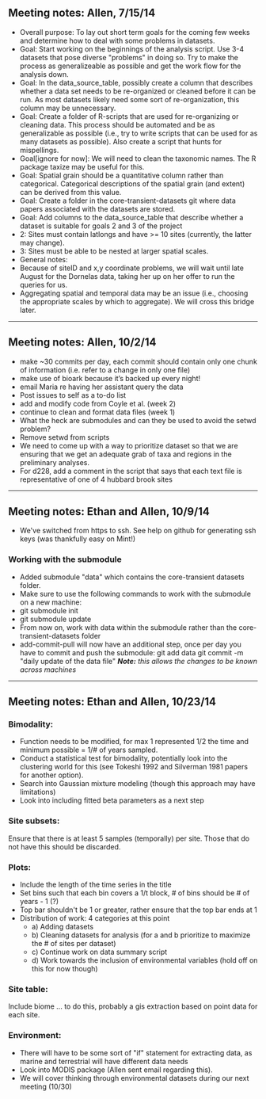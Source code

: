## Meeting notes: Allen, 7/15/14 

* Overall purpose: To lay out short term goals for the coming few weeks and determine how to deal with some problems in datasets.
* Goal: Start working on the beginnings of the analysis script. Use 3-4 datasets that pose diverse "problems" in doing so. Try to make the process as generalizeable as possible and get the work flow for the analysis down.
* Goal: In the data_source_table, possibly create a column that describes whether a data set needs to be re-organized or cleaned before it can be run. As most datasets likely need some sort of re-organization, this column may be unnecessary.
* Goal: Create a folder of R-scripts that are used for re-organizing or cleaning data. This process should be automated and be as generalizable as possible (i.e., try to write scripts that can be used for as many datasets as possible). Also create a script that hunts for mispellings.
* Goal[ignore for now]: We will need to clean the taxonomic names. The R package taxize may be useful for this.
* Goal: Spatial grain should be a quantitative column rather than categorical. Categorical descriptions of the spatial grain (and extent) can be derived from this value.
* Goal: Create a folder in the core-transient-datasets git where data papers associated with the datasets are stored.
* Goal: Add columns to the data_source_table that describe whether a dataset is suitable for goals 2 and 3 of the project
 * 2: Sites must contain latlongs and have >= 10 sites (currently, the latter may change).
 * 3: Sites must be able to be nested at larger spatial scales.
* General notes:
 * Because of siteID and x,y coordinate problems, we will wait until late August for the Dornelas data, taking her up on her offer to run the queries for us.
 * Aggregating spatial and temporal data may be an issue (i.e., choosing the appropriate scales by which to aggregate). We will cross this bridge later.

***

## Meeting notes: Allen, 10/2/14
* make ~30 commits per day, each commit should contain only one chunk of information (i.e. refer to a change in only one file)
* make use of bioark because it’s backed up every night!
* email Maria re having her assistant query the data
* Post issues to self as a to-do list
* add and modify code from Coyle et al. (week 2)
* continue to clean and format data files (week 1)
* What the heck are submodules and can they be used to avoid the setwd problem?
* Remove setwd from scripts
* We need to come up with a way to prioritize dataset so that we are ensuring that we get an adequate grab of taxa and regions in the preliminary analyses.
* For d228, add a comment in the script that says that each text file is representative of one of 4 hubbard brook sites

***

## Meeting notes: Ethan and Allen, 10/9/14
* We've switched from https to ssh. See help on github for generating ssh keys (was thankfully easy on Mint!)

### Working with the submodule
* Added submodule "data" which contains the core-transient datasets folder.
* Make sure to use the following commands to work with the submodule on a new machine:
* git submodule init
* git submodule update
* From now on, work with data within the submodule rather than the core-transient-datasets folder
* add-commit-pull will now have an additional step, once per day you have to commit and push the submodule:
git add data
git commit -m "daily update of the data file"
_**Note:** this allows the changes to be known across machines_

***

## Meeting notes: Ethan and Allen, 10/23/14

### Bimodality:
* Function needs to be modified, for max 1 represented 1/2 the time and minimum possible = 1/# of years sampled.
* Conduct a statistical test for bimodality, potentially look into the clustering world for this (see Tokeshi 1992 and Silverman 1981 papers for another option).
* Search into Gaussian mixture modeling (though this approach may have limitations)
* Look into including fitted beta parameters as a next step

### Site subsets:
Ensure that there is at least 5 samples (temporally) per site. Those that do not have this should be discarded.

### Plots:
* Include the length of the time series in the title
* Set bins such that each bin covers a 1/t block, # of bins should be # of years - 1 (?)
* Top bar shouldn't be 1 or greater, rather ensure that the top bar ends at 1
* Distribution of work: 4 categories at this point
  * a) Adding datasets
  * b) Cleaning datasets for analysis (for a and b prioritize to maximize the # of sites per dataset)
  * c) Continue work on data summary script
  * d) Work towards the inclusion of environmental variables (hold off on this for now though)

### Site table:
Include biome ... to do this, probably a gis extraction based on point data for each site.

### Environment:
* There will have to be some sort of "if" statement for extracting data, as marine and terrestrial will have different data needs
* Look into MODIS package (Allen sent email regarding this).
* We will cover thinking through environmental datasets during our next meeting (10/30)
